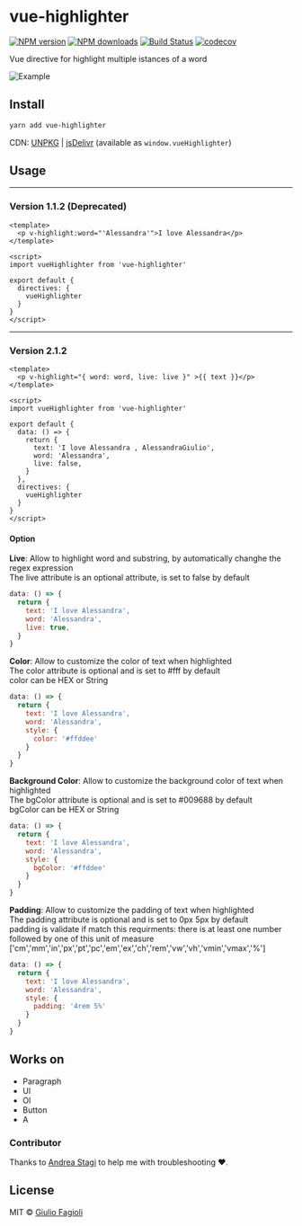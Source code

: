 # vue-highlighter

[![NPM version](https://img.shields.io/npm/v/vue-highlighter.svg?style=flat)](https://npmjs.com/package/vue-highlighter) [![NPM downloads](https://img.shields.io/npm/dm/vue-highlighter.svg?style=flat)](https://npmjs.com/package/vue-highlighter) [![Build Status](https://travis-ci.org/Remeic/vue-highlighter.svg?branch=master)](https://travis-ci.org/Remeic/vue-highlighter)
[![codecov](https://codecov.io/gh/Remeic/vue-highlighter/branch/master/graph/badge.svg)](https://codecov.io/gh/Remeic/vue-highlighter)

Vue directive for highlight multiple istances of a word

![Example](https://media.giphy.com/media/YU7J5r4WfnLO0geruD/giphy.gif)

## Install

```bash
yarn add vue-highlighter
```

CDN: [UNPKG](https://unpkg.com/vue-highlighter/) | [jsDelivr](https://cdn.jsdelivr.net/npm/vue-highlighter/) (available as `window.vueHighlighter`)

## Usage

***

### Version 1.1.2 (**Deprecated**)
```vue
<template>
  <p v-highlight:word="'Alessandra'">I love Alessandra</p>
</template>

<script>
import vueHighlighter from 'vue-highlighter'

export default {
  directives: {
    vueHighlighter
  }
}
</script>
```

***

### Version 2.1.2
```vue
<template>
  <p v-highlight="{ word: word, live: live }" >{{ text }}</p>
</template>

<script>
import vueHighlighter from 'vue-highlighter'

export default {
  data: () => {
    return {
      text: 'I love Alessandra , AlessandraGiulio',
      word: 'Alessandra',
      live: false,
    }
  },
  directives: {
    vueHighlighter
  }
}
</script>
```

#### Option
  **Live**: Allow to highlight word and substring, by automatically changhe the regex expression <br>
  The live attribute is an optional attribute, is set to false by default
  ```js
  data: () => {
    return {
      text: 'I love Alessandra',
      word: 'Alessandra',
      live: true,
    }
  }
  ```

  **Color**: Allow to customize the color of text when highlighted<br>
  The color attribute is optional and is set to #fff by default<br>
  color can be HEX or String<br>

  ```js
  data: () => {
    return {
      text: 'I love Alessandra',
      word: 'Alessandra',
      style: {
        color: '#ffddee'
      }
    }
  }
  ```

**Background Color**: Allow to customize the background color of text when highlighted<br>
The bgColor attribute is optional and is set to #009688 by default<br>
bgColor can be HEX or String
  
  ```js
  data: () => {
    return {
      text: 'I love Alessandra',
      word: 'Alessandra',
      style: {
        bgColor: '#ffddee'
      }
    }
  }
  ```

**Padding**: Allow to customize the padding of text when highlighted<br>
The padding attribute is optional and is set to 0px 5px by default<br>
padding is validate if match this requirments: there is at least one number followed by one of this unit of measure ['cm','mm','in','px','pt','pc','em','ex','ch','rem','vw','vh','vmin','vmax','%']
  
  ```js
  data: () => {
    return {
      text: 'I love Alessandra',
      word: 'Alessandra',
      style: {
        padding: '4rem 5%'
      }
    }
  }
  ```

## Works on

* Paragraph
* Ul
* Ol
* Button 
* A 

### Contributor

Thanks to [Andrea Stagi](https://github.com/astagi) to help me with troubleshooting ❤️.


## License

MIT &copy; [Giulio Fagioli](https://github.com/remeic)
